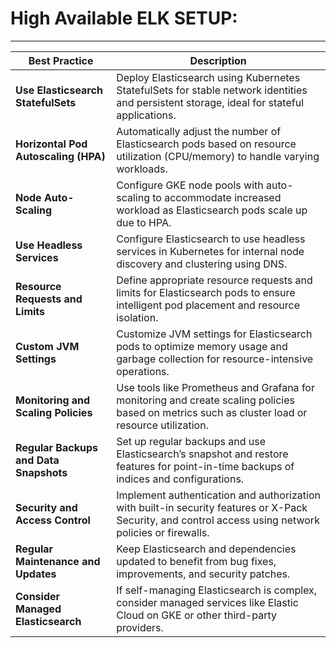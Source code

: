 


# High Available ELK SETUP:
----------------------------

| **Best Practice**                   | **Description**                                                                                                                 |
|-------------------------------------|-----------------------------------------------------------------------------------------------------------------------------|
| **Use Elasticsearch StatefulSets**  | Deploy Elasticsearch using Kubernetes StatefulSets for stable network identities and persistent storage, ideal for stateful applications. |
| **Horizontal Pod Autoscaling (HPA)**| Automatically adjust the number of Elasticsearch pods based on resource utilization (CPU/memory) to handle varying workloads. |
| **Node Auto-Scaling**               | Configure GKE node pools with auto-scaling to accommodate increased workload as Elasticsearch pods scale up due to HPA.      |
| **Use Headless Services**           | Configure Elasticsearch to use headless services in Kubernetes for internal node discovery and clustering using DNS.          |
| **Resource Requests and Limits**    | Define appropriate resource requests and limits for Elasticsearch pods to ensure intelligent pod placement and resource isolation. |
| **Custom JVM Settings**             | Customize JVM settings for Elasticsearch pods to optimize memory usage and garbage collection for resource-intensive operations. |
| **Monitoring and Scaling Policies** | Use tools like Prometheus and Grafana for monitoring and create scaling policies based on metrics such as cluster load or resource utilization. |
| **Regular Backups and Data Snapshots** | Set up regular backups and use Elasticsearch’s snapshot and restore features for point-in-time backups of indices and configurations. |
| **Security and Access Control**     | Implement authentication and authorization with built-in security features or X-Pack Security, and control access using network policies or firewalls. |
| **Regular Maintenance and Updates** | Keep Elasticsearch and dependencies updated to benefit from bug fixes, improvements, and security patches.                    |
| **Consider Managed Elasticsearch**  | If self-managing Elasticsearch is complex, consider managed services like Elastic Cloud on GKE or other third-party providers. |



